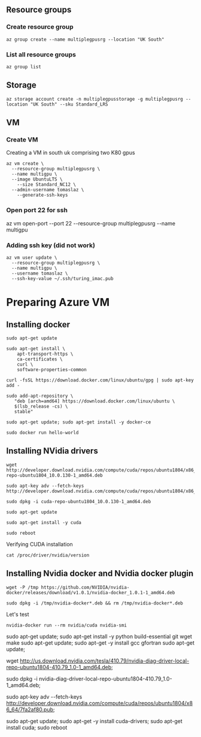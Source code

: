 ## Resource groups

### Create resource group

```
az group create --name multiplegpusrg --location "UK South"
```

### List all resource groups

```
az group list
```

## Storage

```
az storage account create -n multiplegpusstorage -g multiplegpusrg --location "UK South" --sku Standard_LRS
```

## VM

### Create VM

Creating a VM in south uk comprising two K80 gpus

```
az vm create \
  --resource-group multiplegpusrg \
  --name multigpu \
  --image UbuntuLTS \
	--size Standard_NC12 \
  --admin-username tomaslaz \
	--generate-ssh-keys
```

### Open port 22 for ssh

az vm open-port --port 22 --resource-group multiplegpusrg --name multigpu

### Adding ssh key (did not work)

```
az vm user update \
  --resource-group multiplegpusrg \
  --name multigpu \
  --username tomaslaz \
  --ssh-key-value ~/.ssh/turing_imac.pub
```

# Preparing Azure VM

## Installing docker

```
sudo apt-get update
```

```
sudo apt-get install \
    apt-transport-https \
    ca-certificates \
    curl \
    software-properties-common
```

```
curl -fsSL https://download.docker.com/linux/ubuntu/gpg | sudo apt-key add -
```

```
sudo add-apt-repository \
   "deb [arch=amd64] https://download.docker.com/linux/ubuntu \
   $(lsb_release -cs) \
   stable"
```

```
sudo apt-get update; sudo apt-get install -y docker-ce
```

```
sudo docker run hello-world
```

## Installing NVidia drivers

```
wget http://developer.download.nvidia.com/compute/cuda/repos/ubuntu1804/x86_64/cuda-repo-ubuntu1804_10.0.130-1_amd64.deb
```

```
sudo apt-key adv --fetch-keys http://developer.download.nvidia.com/compute/cuda/repos/ubuntu1804/x86_64/7fa2af80.pub;
```

```
sudo dpkg -i cuda-repo-ubuntu1804_10.0.130-1_amd64.deb
```

```
sudo apt-get update
```

```
sudo apt-get install -y cuda
```

```
sudo reboot
```

Verifying CUDA installation
```
cat /proc/driver/nvidia/version
```

## Installing Nvidia docker and Nvidia docker plugin

```
wget -P /tmp https://github.com/NVIDIA/nvidia-docker/releases/download/v1.0.1/nvidia-docker_1.0.1-1_amd64.deb
```

```
sudo dpkg -i /tmp/nvidia-docker*.deb && rm /tmp/nvidia-docker*.deb
```

Let's test
```
nvidia-docker run --rm nvidia/cuda nvidia-smi
```






sudo apt-get update; sudo apt-get install -y python build-essential git wget make
sudo apt-get update; sudo apt-get -y install gcc gfortran
sudo apt-get update;

wget http://us.download.nvidia.com/tesla/410.79/nvidia-diag-driver-local-repo-ubuntu1804-410.79_1.0-1_amd64.deb;


sudo dpkg -i nvidia-diag-driver-local-repo-ubuntu1804-410.79_1.0-1_amd64.deb;

sudo apt-key adv --fetch-keys http://developer.download.nvidia.com/compute/cuda/repos/ubuntu1804/x86_64/7fa2af80.pub;


sudo apt-get update; sudo apt-get -y install cuda-drivers;
sudo apt-get install cuda;
sudo reboot
